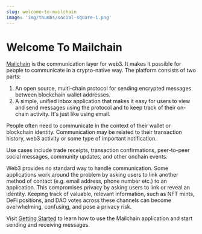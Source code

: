 ```yaml
---
slug: welcome-to-mailchain
image: 'img/thumbs/social-square-1.png'
---
```


# Welcome To Mailchain

[Mailchain](https://app.mailchain.com) is the communication layer for web3. It makes it possible for people to communicate in a crypto-native way. The platform consists of two parts:

1. An open source, multi-chain protocol for sending encrypted messages between blockchain wallet addresses.
2. A simple, unified inbox application that makes it easy for users to view and send messages using the protocol and to keep track of their on-chain activity. It's just like using email.

People often need to communicate in the context of their wallet or blockchain identity. Communication may be related to their transaction history, web3 activity or some type of important notification.

Use cases include trade receipts, transaction confirmations, peer-to-peer social messages, community updates, and other onchain events.

Web3 provides no standard way to handle communication. Some applications work around the problem by asking users to link another method of contact (e.g. email address, phone number etc.) to an application. This compromises privacy by asking users to link or reveal an identity. Keeping track of valuable, relevant information, such as NFT mints, DeFi positions, and DAO votes across these channels can become overwhelming, confusing, and pose a privacy risk.

Visit [Getting Started](user/guides/getting-started) to learn how to use the Mailchain application and start sending and receiving messages.
